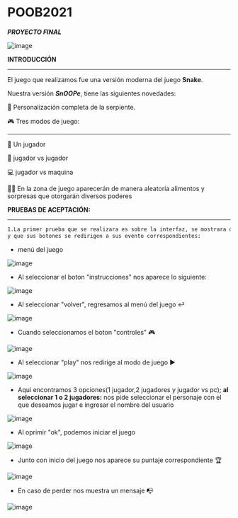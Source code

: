 # POOB2021
***PROYECTO FINAL***

![image](https://github.com/Nataorjuela/POOB2021/blob/Master/Imagen1.png)

**INTRODUCCIÓN**
___
El juego que realizamos fue una versión moderna del juego **Snake**.

Nuestra versión ***SnOOPe***, tiene las siguientes novedades:

:snake: Personalización completa de la serpiente.

:video_game: Tres modos de juego:
___

:runner: Un jugador 

:couple: jugador vs jugador

:computer: jugador vs maquina

:gift::candy: En la zona de juego aparecerán de manera aleatoria
alimentos y sorpresas que otorgarán diversos
poderes


**PRUEBAS DE ACEPTACIÓN:**
___


```sh
1.La primer prueba que se realizara es sobre la interfaz, se mostrara que la interfaz es amigable para el usuario
y que sus botones se redirigen a sus evento correspondientes:
```

- menú del juego 

![image](https://github.com/Nataorjuela/POOB2021/blob/Master/menu.png)

- Al seleccionar el boton "instrucciones" nos aparece lo siguiente:

![image]( https://github.com/Nataorjuela/POOB2021/blob/Master/instrucciones.png)

- Al seleccionar "volver", regresamos al menú del juego :leftwards_arrow_with_hook:

![image](https://github.com/Nataorjuela/POOB2021/blob/Master/menu.png)

- Cuando seleccionamos el boton "controles" :video_game:

![image](https://github.com/Nataorjuela/POOB2021/blob/Master/controles.png)

- Al seleccionar "play" nos redirige al modo de juego :arrow_forward:

![image](https://github.com/Nataorjuela/POOB2021/blob/Master/mododejuego.png)

- Aqui encontramos 3 opciones(1 jugador,2 jugadores y jugador vs pc);
**al seleccionar 1 o 2 jugadores:**
nos pide seleccionar el personaje con el que deseamos jugar e ingresar el nombre del usuario

![image](https://github.com/Nataorjuela/POOB2021/blob/Master/selecciondepers.png)

- Al oprimir "ok", podemos iniciar el juego

![image](https://github.com/Nataorjuela/POOB2021/blob/Master/play.png)

- Junto con inicio del juego nos aparece su puntaje correspondiente :trophy:

![image](https://github.com/Nataorjuela/POOB2021/blob/Master/puntaje.png)

- En caso de perder nos muestra un mensaje :mailbox_with_no_mail:

![image](https://github.com/Nataorjuela/POOB2021/blob/Master/perdio.png)


